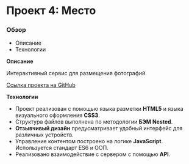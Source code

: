 # Проект 4: Место

### Обзор
* Описание
* Технологии

**Описание**

Интерактивный сервис для размещения фотографий.

[Ссылка проекта на GitHub](https://evgeny-proskurnikov.github.io/mesto/index.html)

**Технологии**

* Проект реализован с помощью языка разметки **HTML5** и языка визуального оформления **CSS3**.
* Структура файлов выполнена по методологии **БЭМ Nested**.
* **Отзывчивый дизайн** предусматривает удобный интерфейс для различных устройств.
* Управление контентом построено на логике **JavaScript**. Используется стандарт ES6 и ООП.
* Реализовано взаимодействие с сервером с помощью **API**.